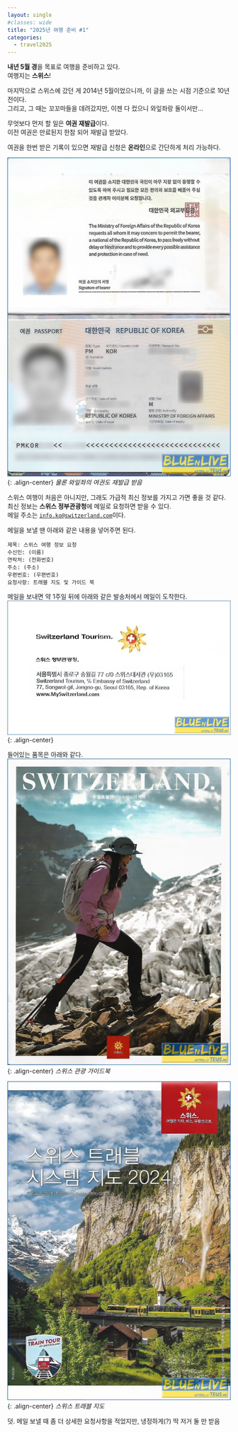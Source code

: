 ```yaml
---
layout: single
#classes: wide
title: "2025년 여행 준비 #1"
categories:
  - travel2025
---
```


**내년 5월 경**을 목표로 여행을 준비하고 있다.  
여행지는 **스위스**!

마지막으로 스위스에 갔던 게 2014년 5월이었으니까, 이 글을 쓰는 시점 기준으로 10년 전이다.  
그리고, 그 때는 꼬꼬마들을 데려갔지만, 이젠 다 컸으니 와잎좌랑 둘이서만...

무엇보다 먼저 할 일은 **여권 재발급**이다.  
이전 여권은 만료된지 한참 되어 재발급 받았다.

여권을 한번 받은 기록이 있으면 재발급 신청은 **온라인**으로 간단하게 처리 가능하다.

![image](</images/2024-05-06/Scan1s64.jpg>){: .align-center}
*물론 와잎좌의 여권도 재발급 받음*

스위스 여행이 처음은 아니지만, 그래도 가급적 최신 정보를 가지고 가면 좋을 것 같다.  
최신 정보는 **스위스 정부관광청**에 메일로 요청하면 받을 수 있다.  
메일 주소는 [`info.ko@switzerland.com`](mailto:info.ko@switzerland.com)이다.

메일을 보낼 땐 아래와 같은 내용을 넣어주면 된다.

```text
제목: 스위스 여행 정보 요청
수신인: (이름)
연락처: (전화번호)
주소: (주소)
우편번호: (우편번호)
요청사항: 트래블 지도 및 가이드 북
```

메일을 보내면 약 1주일 뒤에 아래와 같은 발송처에서 메일이 도착한다.
![image](</images/2024-05-06/Scan5s64.jpg>){: .align-center}

들어있는 품목은 아래와 같다.
![image](</images/2024-05-06/Scan3s64.jpg>){: .align-center}
*스위스 관광 가이드북*

![image](</images/2024-05-06/Scan4s64.jpg>){: .align-center}
*스위스 트래블 지도*

덧. 메일 보낼 때 좀 더 상세한 요청사항을 적었지만, 냉정하게(?) 딱 저거 둘 만 받음
